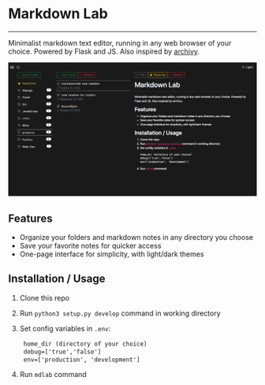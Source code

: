 # Markdown Lab
---

Minimalist markdown text editor, running in any web browser of your choice. Powered by Flask and JS. Also inspired by [archivy](https://github.com/archivy/archivy).

![screen1](docs/screencapture1.png)

## Features
- Organize your folders and markdown notes in any directory you choose
- Save your favorite notes for quicker access
- One-page interface for simplicity, with light/dark themes

## Installation / Usage
1. Clone this repo
2. Run `python3 setup.py develop` command in working directory
3. Set config variables in `.env`:

        home_dir (directory of your choice)
        debug=['true','false']
        env=['production', 'development']

4. Run `mdlab` command
